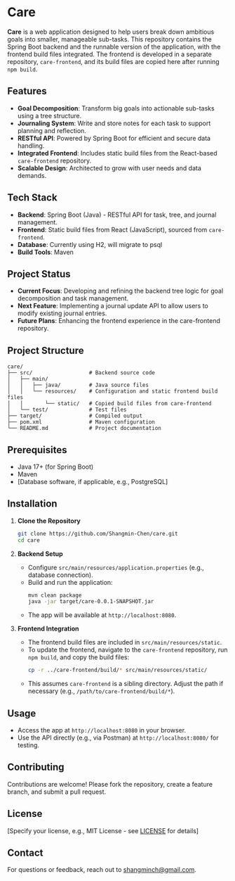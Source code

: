 # Care

**Care** is a web application designed to help users break down ambitious goals into smaller, manageable sub-tasks. This repository contains the Spring Boot backend and the runnable version of the application, with the frontend build files integrated. The frontend is developed in a separate repository, `care-frontend`, and its build files are copied here after running `npm build`.

## Features
- **Goal Decomposition**: Transform big goals into actionable sub-tasks using a tree structure.
- **Journaling System**: Write and store notes for each task to support planning and reflection.
- **RESTful API**: Powered by Spring Boot for efficient and secure data handling.
- **Integrated Frontend**: Includes static build files from the React-based `care-frontend` repository.
- **Scalable Design**: Architected to grow with user needs and data demands.

## Tech Stack
- **Backend**: Spring Boot (Java) - RESTful API for task, tree, and journal management.
- **Frontend**: Static build files from React (JavaScript), sourced from `care-frontend`.
- **Database**: Currently using H2, will migrate to psql
- **Build Tools**: Maven

## Project Status
- **Current Focus**: Developing and refining the backend tree logic for goal decomposition and task management.
- **Next Feature**: Implementing a journal update API to allow users to modify existing journal entries.
- **Future Plans**: Enhancing the frontend experience in the care-frontend repository.


## Project Structure
```
care/
├── src/                  # Backend source code
│   ├── main/
│   │   ├── java/         # Java source files
│   │   └── resources/    # Configuration and static frontend build files
│   │       └── static/   # Copied build files from care-frontend
│   └── test/             # Test files
├── target/               # Compiled output
├── pom.xml               # Maven configuration
└── README.md             # Project documentation
```

## Prerequisites
- Java 17+ (for Spring Boot)
- Maven
- [Database software, if applicable, e.g., PostgreSQL]

## Installation
1. **Clone the Repository**  
   ```bash
   git clone https://github.com/Shangmin-Chen/care.git
   cd care
   ```

2. **Backend Setup**  
   - Configure `src/main/resources/application.properties` (e.g., database connection).
   - Build and run the application:  
     ```bash
     mvn clean package
     java -jar target/care-0.0.1-SNAPSHOT.jar
     ```
   - The app will be available at `http://localhost:8080`.

3. **Frontend Integration**  
   - The frontend build files are included in `src/main/resources/static`.
   - To update the frontend, navigate to the `care-frontend` repository, run `npm build`, and copy the build files:  
     ```bash
     cp -r ../care-frontend/build/* src/main/resources/static/
     ```
   - This assumes `care-frontend` is a sibling directory. Adjust the path if necessary (e.g., `/path/to/care-frontend/build/*`).

## Usage
- Access the app at `http://localhost:8080` in your browser.
- Use the API directly (e.g., via Postman) at `http://localhost:8080/` for testing.

## Contributing
Contributions are welcome! Please fork the repository, create a feature branch, and submit a pull request.

## License
[Specify your license, e.g., MIT License - see [LICENSE](LICENSE) for details]

## Contact
For questions or feedback, reach out to shangminch@gmail.com.